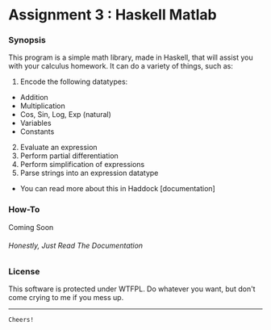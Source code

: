 # Assignment 3 : Haskell Matlab

### Synopsis
This program is a simple math library, made in Haskell, that will assist you with your calculus homework. It can do a variety of things, such as:
1. Encode the following datatypes:
  * Addition
  * Multiplication
  * Cos, Sin, Log, Exp (natural)
  * Variables
  * Constants
2. Evaluate an expression
3. Perform partial differentiation
4. Perform simplification of expressions
5. Parse strings into an expression datatype
  * You can read more about this in Haddock [documentation]

### How-To 
Coming Soon 
###### Honestly, Just Read The Documentation

### License
This software is protected under WTFPL. Do whatever you want, but don't come crying to me if you mess up. 

---

`Cheers!`